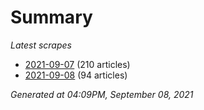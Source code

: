 # Summary
*Latest scrapes*
* [2021-09-07](https://github.com/nuuuwan/news_lk/blob/data/news_lk.2021-09-07.json) (210 articles)
* [2021-09-08](https://github.com/nuuuwan/news_lk/blob/data/news_lk.2021-09-08.json) (94 articles)

*Generated at 04:09PM, September 08, 2021*